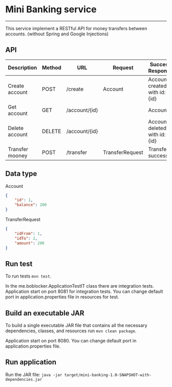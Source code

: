 # Mini Banking service
_______________________________________

This service implement a RESTful API for money transfers between accounts.
(without Spring and Google Injections)

## API

Description    | Method | URL          | Request        | Success Response 
---------------|--------|--------------|----------------|---------
Create account | POST   |/create       | Account        | Account created with id: {id}
Get account    | GET    |/account/{id} |                | Account
Delete account | DELETE |/account/{id} |                | Account deleted with id: {id}
Transfer mooney| POST   |/transfer     | TransferRequest| Transfer success

## Data type
Account
```json
{
    "id": 1,
    "balance": 200
}
```

TransferRequest
```json
{
    "idFrom": 1,
    "idTo": 2,
    "amount": 200
}
```

## Run test

To run tests `mvn test`.

In the me.boblocker.ApplicationTestIT class there are integration tests. 
Application start on port 8081 for integration tests. 
You can change default port in application.properties file in resources for test. 

## Build an executable JAR

To build a single executable JAR file that contains all the necessary dependencies,
classes, and resources run `mvn clean package`.

Application start on port 8080. You can change default port in application.properties file.

## Run application

Run the JAR file:
`java -jar target/mini-banking-1.0-SNAPSHOT-with-dependencies.jar`

